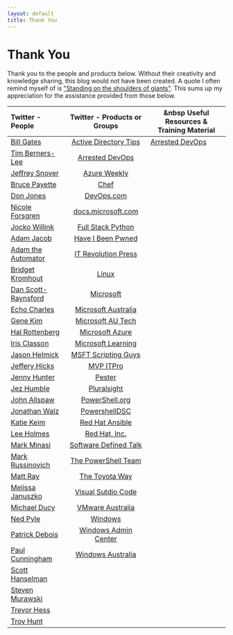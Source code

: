 ```yaml
---
layout: default
title: Thank You
---
```

# Thank You

Thank you to the people and products below. Without their creativity and knowledge sharing, this blog would not have been created. A quote I often remind myself of is ["Standing on the shoulders of giants"](https://en.wikipedia.org/wiki/Standing_on_the_shoulders_of_giants). This sums up my appreciation for the assistance provided from those below.


|Twitter - People|Twitter - Products or Groups|  &nbsp Useful Resources & Training Material|
| :--- | :---: | --- |
|[Bill Gates](https://twitter.com/BillGates)|[Active Directory Tips](https://twitter.com/ADTipsTricks)|[Arrested DevOps](https://www.arresteddevops.com/)|
|[Tim Berners-Lee](https://twitter.com/timberners_lee)|[Arrested DevOps](https://twitter.com/ArrestedDevOps)|
|[Jeffrey Snover](https://twitter.com/jsnover)|[Azure Weekly](https://twitter.com/AzureWeekly)|
|[Bruce Payette](https://twitter.com/BrucePayette)|[Chef](https://twitter.com/chef)|
|[Don Jones](https://twitter.com/concentrateddon)|[DevOps.com](https://twitter.com/devopsdotcom)|
|[Nicole Forsgren](https://twitter.com/nicolefv)|[docs.microsoft.com](https://twitter.com/docsmsft)|
|[Jocko Willink](https://twitter.com/jockowillink)|[Full Stack Python](https://twitter.com/fullstackpython)|
|[Adam Jacob](https://twitter.com/adamhjk)|[Have I Been Pwned](https://twitter.com/haveibeenpwned)|
|[Adam the Automator](https://twitter.com/adbertram)|[IT Revolution Press](https://twitter.com/ITRevBooks)|
|[Bridget Kromhout](https://twitter.com/bridgetkromhout)|[Linux](https://twitter.com/Linux)|
|[Dan Scott-Raynsford](https://twitter.com/dscottraynsford)|[Microsoft](https://twitter.com/Microsoft)|
|[Echo Charles](https://twitter.com/echocharles)|[Microsoft Australia](https://twitter.com/MicrosoftAU)|
|[Gene Kim](https://twitter.com/RealGeneKim)|[Microsoft AU Tech](https://twitter.com/MicrosoftAUTech)|
|[Hal Rottenberg](https://twitter.com/halr9000)|[Microsoft Azure](https://twitter.com/Azure)|
|[Iris Classon](https://twitter.com/IrisClasson)|[Microsoft Learning](https://twitter.com/MSLearning)|
|[Jason Helmick](https://twitter.com/theJasonHelmick)|[MSFT Scripting Guys](https://twitter.com/ScriptingGuys)|
|[Jeffery Hicks](https://twitter.com/JeffHicks)|[MVP ITPro](https://twitter.com/mvpitpro)|
|[Jenny Hunter](https://twitter.com/MsftJenny)|[Pester](https://twitter.com/PSPester)|
|[Jez Humble](https://twitter.com/jezhumble)|[Pluralsight](https://twitter.com/pluralsight)|
|[John Allspaw](https://twitter.com/allspaw)|[PowerShell.org](https://twitter.com/PSHOrg)|
|[Jonathan Walz](https://twitter.com/jonwalz)|[PowershellDSC](https://twitter.com/PowershellDSC_)|
|[Katie Keim](https://twitter.com/katiedsc)|[Red Hat Ansible](https://twitter.com/ansible)|
|[Lee Holmes](https://twitter.com/Lee_Holmes)|[Red Hat, Inc.](https://twitter.com/RedHat)|
|[Mark Minasi](https://twitter.com/mminasi)|[Software Defined Talk](https://twitter.com/SoftwareDefTalk)|
|[Mark Russinovich](https://twitter.com/markrussinovich)|[The PowerShell Team](https://twitter.com/PowerShell_Team)|
|[Matt Ray](https://twitter.com/mattray)|[The Toyota Way](https://twitter.com/The_Toyota_Way)|
|[Melissa Januszko](https://twitter.com/thedevopsdiva)|[Visual Sutdio Code](https://twitter.com/code)|
|[Michael Ducy](https://twitter.com/mfdii)|[VMware Australia](https://twitter.com/VMwareAU)|
|[Ned Pyle](https://twitter.com/NerdPyle)|[Windows](https://twitter.com/Windows)|
|[Patrick Debois](https://twitter.com/patrickdebois)|[Windows Admin Center](https://twitter.com/servermgmt)|
|[Paul Cunningham](https://twitter.com/PaulCunningham)|[Windows Australia](https://twitter.com/WindowsAU)|
|[Scott Hanselman](https://twitter.com/shanselman)|
|[Steven Murawski](https://twitter.com/StevenMurawski)|
|[Trevor Hess](https://twitter.com/trevorghess)|
|[Troy Hunt](https://twitter.com/troyhunt)|
